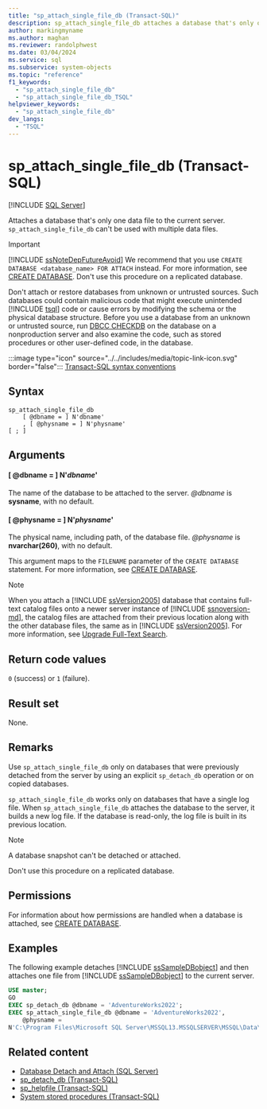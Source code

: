 ```yaml
---
title: "sp_attach_single_file_db (Transact-SQL)"
description: sp_attach_single_file_db attaches a database that's only one data file to the current server.
author: markingmyname
ms.author: maghan
ms.reviewer: randolphwest
ms.date: 03/04/2024
ms.service: sql
ms.subservice: system-objects
ms.topic: "reference"
f1_keywords:
  - "sp_attach_single_file_db"
  - "sp_attach_single_file_db_TSQL"
helpviewer_keywords:
  - "sp_attach_single_file_db"
dev_langs:
  - "TSQL"
---
```

# sp_attach_single_file_db (Transact-SQL)

[!INCLUDE [SQL Server](../../includes/applies-to-version/sqlserver.md)]

Attaches a database that's only one data file to the current server. `sp_attach_single_file_db` can't be used with multiple data files.

> [!IMPORTANT]  
> [!INCLUDE [ssNoteDepFutureAvoid](../../includes/ssnotedepfutureavoid-md.md)] We recommend that you use `CREATE DATABASE <database_name> FOR ATTACH` instead. For more information, see [CREATE DATABASE](../../t-sql/statements/create-database-transact-sql.md). Don't use this procedure on a replicated database.

Don't attach or restore databases from unknown or untrusted sources. Such databases could contain malicious code that might execute unintended [!INCLUDE [tsql](../../includes/tsql-md.md)] code or cause errors by modifying the schema or the physical database structure. Before you use a database from an unknown or untrusted source, run [DBCC CHECKDB](../../t-sql/database-console-commands/dbcc-checkdb-transact-sql.md) on the database on a nonproduction server and also examine the code, such as stored procedures or other user-defined code, in the database.

:::image type="icon" source="../../includes/media/topic-link-icon.svg" border="false"::: [Transact-SQL syntax conventions](../../t-sql/language-elements/transact-sql-syntax-conventions-transact-sql.md)

## Syntax

```syntaxsql
sp_attach_single_file_db
    [ @dbname = ] N'dbname'
    , [ @physname = ] N'physname'
[ ; ]
```

## Arguments

#### [ @dbname = ] N'*dbname*'

The name of the database to be attached to the server. *@dbname* is **sysname**, with no default.

#### [ @physname = ] N'*physname*'

The physical name, including path, of the database file. *@physname* is **nvarchar(260)**, with no default.

This argument maps to the `FILENAME` parameter of the `CREATE DATABASE` statement. For more information, see [CREATE DATABASE](../../t-sql/statements/create-database-transact-sql.md).

> [!NOTE]  
> When you attach a [!INCLUDE [ssVersion2005](../../includes/ssversion2005-md.md)] database that contains full-text catalog files onto a newer server instance of [!INCLUDE [ssnoversion-md](../../includes/ssnoversion-md.md)], the catalog files are attached from their previous location along with the other database files, the same as in [!INCLUDE [ssVersion2005](../../includes/ssversion2005-md.md)]. For more information, see [Upgrade Full-Text Search](../search/upgrade-full-text-search.md).

## Return code values

`0` (success) or `1` (failure).

## Result set

None.

## Remarks

Use `sp_attach_single_file_db` only on databases that were previously detached from the server by using an explicit `sp_detach_db` operation or on copied databases.

`sp_attach_single_file_db` works only on databases that have a single log file. When `sp_attach_single_file_db` attaches the database to the server, it builds a new log file. If the database is read-only, the log file is built in its previous location.

> [!NOTE]  
> A database snapshot can't be detached or attached.

Don't use this procedure on a replicated database.

## Permissions

For information about how permissions are handled when a database is attached, see [CREATE DATABASE](../../t-sql/statements/create-database-transact-sql.md).

## Examples

The following example detaches [!INCLUDE [ssSampleDBobject](../../includes/sssampledbobject-md.md)] and then attaches one file from [!INCLUDE [ssSampleDBobject](../../includes/sssampledbobject-md.md)] to the current server.

```sql
USE master;
GO
EXEC sp_detach_db @dbname = 'AdventureWorks2022';
EXEC sp_attach_single_file_db @dbname = 'AdventureWorks2022',
    @physname =
N'C:\Program Files\Microsoft SQL Server\MSSQL13.MSSQLSERVER\MSSQL\Data\AdventureWorks2022_Data.mdf';
```

## Related content

- [Database Detach and Attach (SQL Server)](../databases/database-detach-and-attach-sql-server.md)
- [sp_detach_db (Transact-SQL)](sp-detach-db-transact-sql.md)
- [sp_helpfile (Transact-SQL)](sp-helpfile-transact-sql.md)
- [System stored procedures (Transact-SQL)](system-stored-procedures-transact-sql.md)
